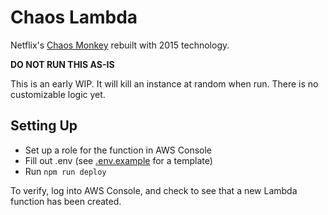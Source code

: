 # Chaos Lambda

Netflix's [Chaos Monkey](https://github.com/Netflix/SimianArmy) rebuilt with 2015 technology.

**DO NOT RUN THIS AS-IS**

This is an early WIP. It will kill an instance at random when run. There is no customizable logic yet.

## Setting Up

- Set up a role for the function in AWS Console
- Fill out .env (see [.env.example](.env.example) for a template)
- Run `npm run deploy`

To verify, log into AWS Console, and check to see that a new Lambda function has been created.
